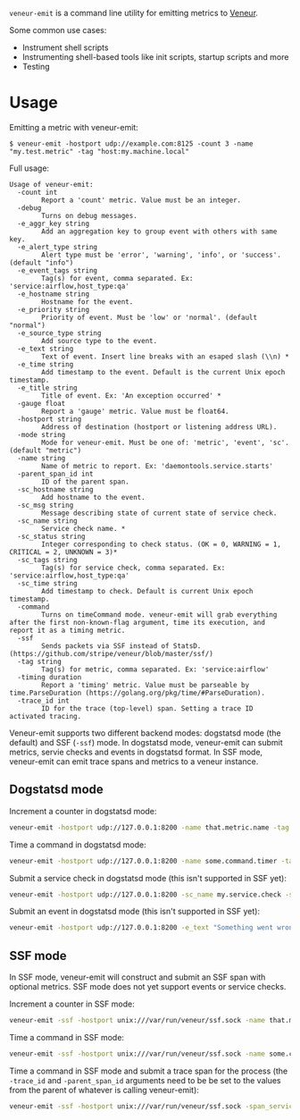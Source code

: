 `veneur-emit` is a command line utility for emitting metrics to [Veneur](https://github.com/stripe/veneur).

Some common use cases:
* Instrument shell scripts
* Instrumenting shell-based tools like init scripts, startup scripts and more
* Testing

# Usage

Emitting a metric with veneur-emit:

```
$ veneur-emit -hostport udp://example.com:8125 -count 3 -name "my.test.metric" -tag "host:my.machine.local"
```

Full usage:

```
Usage of veneur-emit:
  -count int
        Report a 'count' metric. Value must be an integer.
  -debug
        Turns on debug messages.
  -e_aggr_key string
        Add an aggregation key to group event with others with same key.
  -e_alert_type string
        Alert type must be 'error', 'warning', 'info', or 'success'. (default "info")
  -e_event_tags string
        Tag(s) for event, comma separated. Ex: 'service:airflow,host_type:qa'
  -e_hostname string
        Hostname for the event.
  -e_priority string
        Priority of event. Must be 'low' or 'normal'. (default "normal")
  -e_source_type string
        Add source type to the event.
  -e_text string
        Text of event. Insert line breaks with an esaped slash (\\n) *
  -e_time string
        Add timestamp to the event. Default is the current Unix epoch timestamp.
  -e_title string
        Title of event. Ex: 'An exception occurred' *
  -gauge float
        Report a 'gauge' metric. Value must be float64.
  -hostport string
        Address of destination (hostport or listening address URL).
  -mode string
        Mode for veneur-emit. Must be one of: 'metric', 'event', 'sc'. (default "metric")
  -name string
        Name of metric to report. Ex: 'daemontools.service.starts'
  -parent_span_id int
        ID of the parent span.
  -sc_hostname string
        Add hostname to the event.
  -sc_msg string
        Message describing state of current state of service check.
  -sc_name string
        Service check name. *
  -sc_status string
        Integer corresponding to check status. (OK = 0, WARNING = 1, CRITICAL = 2, UNKNOWN = 3)*
  -sc_tags string
        Tag(s) for service check, comma separated. Ex: 'service:airflow,host_type:qa'
  -sc_time string
        Add timestamp to check. Default is current Unix epoch timestamp.
  -command
        Turns on timeCommand mode. veneur-emit will grab everything after the first non-known-flag argument, time its execution, and report it as a timing metric.
  -ssf
        Sends packets via SSF instead of StatsD. (https://github.com/stripe/veneur/blob/master/ssf/)
  -tag string
        Tag(s) for metric, comma separated. Ex: 'service:airflow'
  -timing duration
        Report a 'timing' metric. Value must be parseable by time.ParseDuration (https://golang.org/pkg/time/#ParseDuration).
  -trace_id int
        ID for the trace (top-level) span. Setting a trace ID activated tracing.
```

Veneur-emit supports two different backend modes: dogstatsd mode (the
default) and SSF (`-ssf`) mode. In dogstatsd mode, veneur-emit can
submit metrics, servie checks and events in dogstatsd format. In SSF
mode, veneur-emit can emit trace spans and metrics to a veneur
instance.

## Dogstatsd mode

Increment a counter in dogstatsd mode:

``` sh
veneur-emit -hostport udp://127.0.0.1:8200 -name that.metric.name -tag hi:there -count 1
```

Time a command in dogstatsd mode:

``` sh
veneur-emit -hostport udp://127.0.0.1:8200 -name some.command.timer -tag purpose:demonstration -command sleep 30
```

Submit a service check in dogstatsd mode (this isn't supported in SSF yet):

``` sh
veneur-emit -hostport udp://127.0.0.1:8200 -sc_name my.service.check -sc_msg "I'm not dead" -sc_status OK
```

Submit an event in dogstatsd mode (this isn't supported in SSF yet):

``` sh
veneur-emit -hostport udp://127.0.0.1:8200 -e_text "Something went wrong:\\n\\nTell a lie, it's all good." -e_title "I'm just testing" -e_source_type "demonstration"
```

## SSF mode

In SSF mode, veneur-emit will construct and submit an SSF span with
optional metrics. SSF mode does not yet support events or service
checks.

Increment a counter in SSF mode:

``` sh
veneur-emit -ssf -hostport unix:///var/run/veneur/ssf.sock -name that.metric.name -tag hi:there -count 1
```

Time a command in SSF mode:

``` sh
veneur-emit -ssf -hostport unix:///var/run/veneur/ssf.sock -name some.command.timer -tag purpose:demonstration -command sleep 30
```

Time a command in SSF mode and submit a trace span for the process
(the `-trace_id` and `-parent_span_id` arguments need to be be set to
the values from the parent of whatever is calling veneur-emit):

``` sh
veneur-emit -ssf -hostport unix:///var/run/veneur/ssf.sock -span_service 'testing' -trace_id 99 -parent_span_id 9999 -name some.command.timer -tag purpose:demonstration -command sleep 30
```
